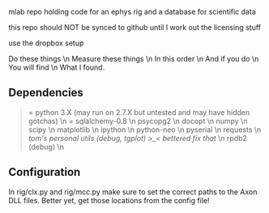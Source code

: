 mlab
repo holding code for an ephys rig and a database for scientific data

this repo should NOT be synced to github until I work out the licensing stuff

use the dropbox setup


Do these things \n
Measure these things \n
In this order \n
And if you do \n
You will find \n
What I found.

Dependencies
------------

>= python 3.X (may run on 2.7.X but untested and may have hidden gotchas) \n
>= sqlalchemy-0.8 \n
psycopg2 \n
docopt \n
numpy \n
scipy \n
matplotlib \n
ipython \n
python-neo \n
pyserial \n
requests \n
*tom's personal utils (debug, tgplot) >_< bettered fix that* \n
rpdb2 (debug) \n

Configuration
-------------

In rig/clx.py and rig/mcc.py make sure to set the correct paths to the Axon DLL files.
Better yet, get those locations from the config file!
